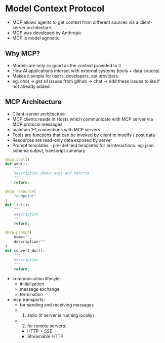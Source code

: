 # Model Context Protocol

- MCP allows agents to get context from different sources via a client-server architecture.
- MCP was developed by Anthropic
- MCP is model agnostic

## Why MCP?

- Models are only as good as the context provided to it
- How AI applications interact with external systems (tools + data souces)
- Makes it simple for users, developers, api providers.
- eg: chat -> get all issues from github -> chat -> add these issues to jira if not already added.

## MCP Architecture

- Client-server architecture
- MCP clients reside in Hosts which communicate with MCP server via MCP protocol messages
- maintain 1-1 connections with MCP servers
- Tools are functions that can be invoked by client to modify / post data
- Resources are read-only data exposed by server
- Prompt templates - pre-defined templates for ai interactions. eg: json schema output, transcript summary

```py
@mcp.tool()
def add():
    """
    description about args and returns
    """
    return;

@mcp.resource(
    "endpoint"
)
def list():
    """
    description
    """
    return;

@mcp.prompt(
    name="",
    description=""
)
def convert_doc():
    """
    description
    """
    return;
```

- communication lifecyle:
  - initialization
  - message exchange
  - termination
- mcp transports:
  - for sending and receiving messages
  - 1. stdio (if server is running locally)
  - 2. for remote servers:
    - HTTP + SSE
    - Streamable HTTP
